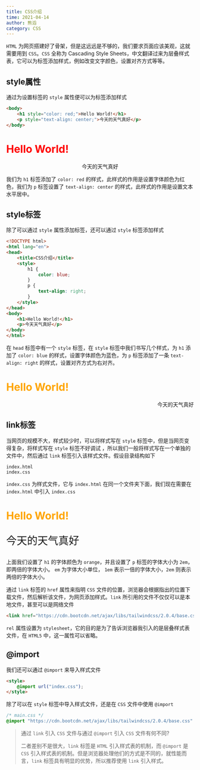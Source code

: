 ```yaml
---
title: CSS介绍
time: 2021-04-14
author: 熊滔
category: CSS
---
```




`HTML` 为网页搭建好了骨架，但是这远远是不够的，我们要求页面应该美观，这就需要用到 `CSS`。`CSS` 全称为 Cascading Style Sheets，中文翻译过来为层叠样式表，它可以为标签添加样式，例如改变文字颜色，设置对齐方式等等。

## style属性

通过为设置标签的 `style` 属性便可以为标签添加样式

```html
<body>
    <h1 style="color: red;">Hello World!</h1>
    <p style="text-align: center;">今天的天气真好</p>
</body>
```

<DisplayBox>
<div>
    <h1 style="color: red;">Hello World!</h1>
    <p style="text-align: center;">今天的天气真好</p>
</div>
</DisplayBox>

我们为 `h1` 标签添加了 `color: red` 的样式，此样式的作用是设置字体颜色为红色，我们为 `p` 标签设置了 `text-align: center` 的样式，此样式的作用是设置文本水平居中。

## style标签

除了可以通过 `style` 属性添加标签，还可以通过 `style` 标签添加样式

```html {5-12}
<!DOCTYPE html>
<html lang="en">
<head>
    <title>CSS介绍</title>
    <style>
        h1 {
            color: blue;
        }
        p {
            text-align: right;
        }
    </style>
</head>
<body>
    <h1>Hello World!</h1>
    <p>今天天气真好</p>
</body>
</html>
```

在 `head` 标签中有一个 `style` 标签，在  `style` 标签中我们书写几个样式，为 `h1` 添加了 `color: blue` 的样式，设置字体颜色为蓝色，为 `p` 标签添加了一条 `text-align: right` 的样式，设置对齐方式为右对齐。

<DisplayBox>
<style scoped>
    h1 {
        color: blue;
    }
    .align-right {
        text-align: right;
    }
</style>
<div>
    <h1>Hello World!</h1>
    <p class="align-right">今天的天气真好</p>
</div>
</DisplayBox>

## link标签

当网页的规模不大，样式较少时，可以将样式写在 `style` 标签中，但是当网页变得复杂，将样式写在 `style` 标签不好调试 ，所以我们一般将样式写在一个单独的文件中，然后通过 `link` 标签引入该样式文件。假设目录结构如下

```
index.html
index.css
```

`index.css` 为样式文件，它与 `index.html` 在同一个文件夹下面，我们现在需要在 `index.html` 中引入 `index.css`

<CodeSwitcher :languages="{html: 'html',css: 'css'}">

<template v-slot:css>

```css
/* index.css */
h1 {
    color: orange;
}
p {
    font-size: 2em;
}
```

</template>

<template v-slot:html>

```html
<!-- index.html -->
<!DOCTYPE html>
<html lang="en">
<head>
    <title>link标签</title>
    <link rel="stylesheet" href="./index.css">
</head>
<body>
    <h1>Hello World!</h1>
    <p>今天天气真好</p>
</body>
</html>
```

</template>
</CodeSwitcher>

<DisplayBox>
<style scoped>
    h1 {
        color: orange;
    }
    .twice {
        font-size: 2em;
    }
</style>
<div>
    <h1>Hello World!</h1>
    <p class="twice">今天的天气真好</p>
</div>
</DisplayBox>

上面我们设置了 `h1` 的字体颜色为 `orange`，并且设置了 `p` 标签的字体大小为 `2em`，即两倍的字体大小。 `em` 为字体大小单位， `1em` 表示一倍的字体大小，`2em` 则表示两倍的字体大小。

通过 `link` 标签的 `href` 属性来指明 `CSS` 文件的位置，浏览器会根据指出的位置下载文件，然后解析该文件，为网页添加样式。`link` 所引用的文件不仅仅可以是本地文件，甚至可以是网络文件

```html
<link href="https://cdn.bootcdn.net/ajax/libs/tailwindcss/2.0.4/base.css" rel="stylesheet">
```

`rel` 属性设置为 `stylesheet`，它的目的是为了告诉浏览器我引入的是层叠样式表文件，在 `HTML5` 中，这一属性可以省略。

## @import

我们还可以通过 `@import` 来导入样式文件

```html
<style>
    @import url("index.css");
</style>
```

除了可以在 `style` 标签中导入样式文件，还是在 `CSS` 文件中使用 `@import`

```css
/* main.css */
@import "https://cdn.bootcdn.net/ajax/libs/tailwindcss/2.0.4/base.css"
```

> 通过 `link` 引入 `CSS` 文件与通过 `@import` 引入 `CSS` 文件有何不同? 
>
> 二者差别不是很大，`link` 标签是 `HTML` 引入样式表的机制，而 `@import` 是 `CSS` 引入样式表的机制。但是浏览器处理他们的方式是不同的，就性能而言，`link` 标签具有明显的优势，所以推荐使用 `link` 引入样式。



<Disqus />
